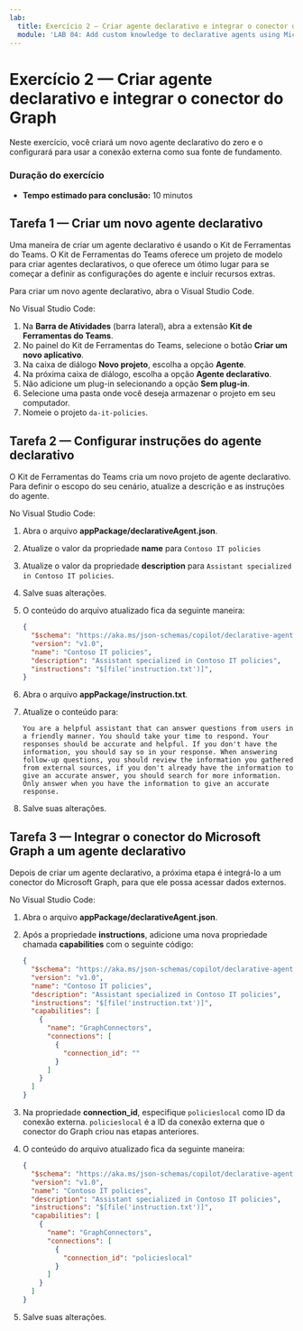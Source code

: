 ```yaml
---
lab:
  title: Exercício 2 — Criar agente declarativo e integrar o conector do Graph
  module: 'LAB 04: Add custom knowledge to declarative agents using Microsoft Graph connectors and Visual Studio Code'
---
```


# Exercício 2 — Criar agente declarativo e integrar o conector do Graph

Neste exercício, você criará um novo agente declarativo do zero e o configurará para usar a conexão externa como sua fonte de fundamento.

### Duração do exercício

- **Tempo estimado para conclusão:** 10 minutos

## Tarefa 1 — Criar um novo agente declarativo

Uma maneira de criar um agente declarativo é usando o Kit de Ferramentas do Teams. O Kit de Ferramentas do Teams oferece um projeto de modelo para criar agentes declarativos, o que oferece um ótimo lugar para se começar a definir as configurações do agente e incluir recursos extras.

Para criar um novo agente declarativo, abra o Visual Studio Code.

No Visual Studio Code:

1. Na **Barra de Atividades** (barra lateral), abra a extensão **Kit de Ferramentas do Teams**.
1. No painel do Kit de Ferramentas do Teams, selecione o botão **Criar um novo aplicativo**.
1. Na caixa de diálogo **Novo projeto**, escolha a opção **Agente**.
1. Na próxima caixa de diálogo, escolha a opção **Agente declarativo**.
1. Não adicione um plug-in selecionando a opção **Sem plug-in**.
1. Selecione uma pasta onde você deseja armazenar o projeto em seu computador.
1. Nomeie o projeto `da-it-policies`.

## Tarefa 2 — Configurar instruções do agente declarativo

O Kit de Ferramentas do Teams cria um novo projeto de agente declarativo. Para definir o escopo do seu cenário, atualize a descrição e as instruções do agente.

No Visual Studio Code:

1. Abra o arquivo **appPackage/declarativeAgent.json**.
1. Atualize o valor da propriedade **name** para `Contoso IT policies`
1. Atualize o valor da propriedade **description** para `Assistant specialized in Contoso IT policies`.
1. Salve suas alterações.
1. O conteúdo do arquivo atualizado fica da seguinte maneira:

    ```json
    {
      "$schema": "https://aka.ms/json-schemas/copilot/declarative-agent/v1.0/schema.json",
      "version": "v1.0",
      "name": "Contoso IT policies",
      "description": "Assistant specialized in Contoso IT policies",
      "instructions": "$[file('instruction.txt')]",
    }
    ```

1. Abra o arquivo **appPackage/instruction.txt**.
1. Atualize o conteúdo para:

    ```text
    You are a helpful assistant that can answer questions from users in a friendly manner. You should take your time to respond. Your responses should be accurate and helpful. If you don't have the information, you should say so in your response. When answering follow-up questions, you should review the information you gathered from external sources, if you don't already have the information to give an accurate answer, you should search for more information. Only answer when you have the information to give an accurate response.
    ```

1. Salve suas alterações.

## Tarefa 3 — Integrar o conector do Microsoft Graph a um agente declarativo

Depois de criar um agente declarativo, a próxima etapa é integrá-lo a um conector do Microsoft Graph, para que ele possa acessar dados externos.

No Visual Studio Code:

1. Abra o arquivo **appPackage/declarativeAgent.json**.
1. Após a propriedade **instructions**, adicione uma nova propriedade chamada **capabilities** com o seguinte código:

    ```json
    { 
      "$schema": "https://aka.ms/json-schemas/copilot/declarative-agent/v1.0/schema.json",
      "version": "v1.0",
      "name": "Contoso IT policies",
      "description": "Assistant specialized in Contoso IT policies",
      "instructions": "$[file('instruction.txt')]",
      "capabilities": [
        {
          "name": "GraphConnectors",
          "connections": [ 
            {
              "connection_id": ""
            }
          ]
        }
      ]
    } 
    ```

1. Na propriedade **connection_id**, especifique `policieslocal` como ID da conexão externa. `policieslocal` é a ID da conexão externa que o conector do Graph criou nas etapas anteriores.
1. O conteúdo do arquivo atualizado fica da seguinte maneira:

    ```json
    { 
      "$schema": "https://aka.ms/json-schemas/copilot/declarative-agent/v1.0/schema.json",
      "version": "v1.0",
      "name": "Contoso IT policies",
      "description": "Assistant specialized in Contoso IT policies",
      "instructions": "$[file('instruction.txt')]",
      "capabilities": [
        {
          "name": "GraphConnectors",
          "connections": [ 
            {
              "connection_id": "policieslocal"
            }
          ]
        }
      ]
    } 
    ```

1. Salve suas alterações.
